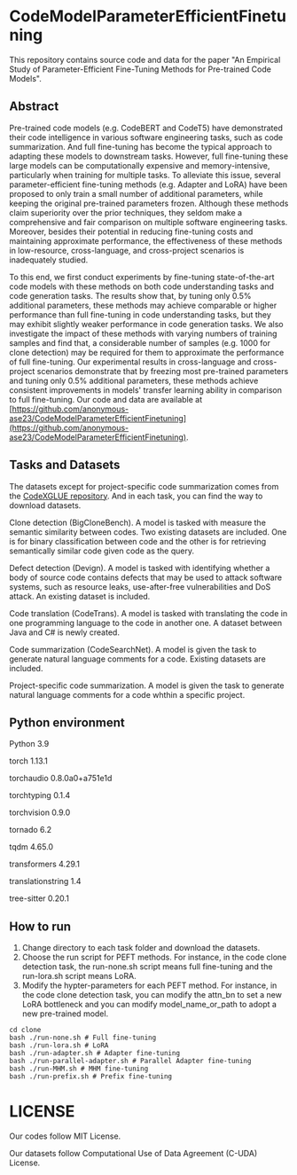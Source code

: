 # CodeModelParameterEfficientFinetuning

This repository contains source code and data for the paper "An Empirical Study of Parameter-Efficient Fine-Tuning Methods for Pre-trained Code Models".

## Abstract

Pre-trained code models (e.g. CodeBERT and CodeT5) have demonstrated their code intelligence in various software engineering tasks, such as code summarization. And full fine-tuning has become the typical approach to adapting these models to downstream tasks. However, full fine-tuning these large models can be computationally expensive and memory-intensive, particularly when training for multiple tasks. To alleviate this issue, several parameter-efficient fine-tuning methods (e.g. Adapter and LoRA) have been proposed to only train a small number of additional parameters, while keeping the original pre-trained parameters frozen. Although these methods claim superiority over the prior techniques, they seldom make a comprehensive and fair comparison on multiple software engineering tasks. Moreover, besides their potential in reducing fine-tuning costs and maintaining approximate performance, the effectiveness of these methods in low-resource, cross-language, and cross-project scenarios is inadequately studied.

To this end, we first conduct experiments by fine-tuning state-of-the-art code models with these methods on both code understanding tasks and code generation tasks. The results show that, by tuning only 0.5\% additional parameters, these methods may achieve comparable or higher performance than full fine-tuning in code understanding tasks, but they may exhibit slightly weaker performance in code generation tasks. We also investigate the impact of these methods with varying numbers of training samples and find that, a considerable number of samples (e.g. 1000 for clone detection) may be required for them to approximate the performance of full fine-tuning. Our experimental results in cross-language and cross-project scenarios demonstrate that by freezing most pre-trained parameters and tuning only 0.5\% additional parameters, these methods achieve consistent improvements in models' transfer learning ability in comparison to full fine-tuning. Our code and data are available at [https://github.com/anonymous-ase23/CodeModelParameterEfficientFinetuning](https://github.com/anonymous-ase23/CodeModelParameterEfficientFinetuning).

## Tasks and Datasets
The datasets except for project-specific code summarization comes from the [CodeXGLUE repository](https://github.com/microsoft/CodeXGLUE). And in each task, you can find the way to download datasets.

Clone detection (BigCloneBench). A model is tasked with measure the semantic similarity between codes. Two existing datasets are included. One is for binary classification between code and the other is for retrieving semantically similar code given code as the query.

Defect detection (Devign). A model is tasked with identifying whether a body of source code contains defects that may be used to attack software systems, such as resource leaks, use-after-free vulnerabilities and DoS attack. An existing dataset is included.

Code translation (CodeTrans). A model is tasked with translating the code in one programming language to the code in another one. A dataset between Java and C# is newly created.

Code summarization (CodeSearchNet). A model is given the task to generate natural language comments for a code. Existing datasets are included.

Project-specific code summarization. A model is given the task to generate natural language comments for a code whthin a specific project.

## Python environment
Python                   3.9

torch                    1.13.1

torchaudio               0.8.0a0+a751e1d

torchtyping              0.1.4

torchvision              0.9.0

tornado                  6.2

tqdm                     4.65.0

transformers             4.29.1

translationstring        1.4

tree-sitter              0.20.1


## How to run 

1. Change directory to each task folder and download the datasets.
2. Choose the run script for PEFT methods. For instance, in the code clone detection task, the run-none.sh script means full fine-tuning and the run-lora.sh script means LoRA.
3. Modify the hypter-parameters for each PEFT method. For instance, in the code clone detection task, you can modify the attn_bn to set a new LoRA bottleneck and you can modify model_name_or_path to adopt a new pre-trained model.

```
cd clone
bash ./run-none.sh # Full fine-tuning
bash ./run-lora.sh # LoRA
bash ./run-adapter.sh # Adapter fine-tuning
bash ./run-parallel-adapter.sh # Parallel Adapter fine-tuning
bash ./run-MHM.sh # MHM fine-tuning
bash ./run-prefix.sh # Prefix fine-tuning
```

# LICENSE
Our codes follow MIT License.

Our datasets follow Computational Use of Data Agreement (C-UDA) License.
